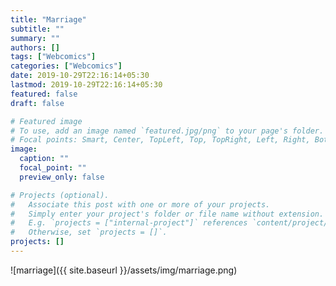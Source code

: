```yaml
---
title: "Marriage"
subtitle: ""
summary: ""
authors: []
tags: ["Webcomics"]
categories: ["Webcomics"]
date: 2019-10-29T22:16:14+05:30
lastmod: 2019-10-29T22:16:14+05:30
featured: false
draft: false

# Featured image
# To use, add an image named `featured.jpg/png` to your page's folder.
# Focal points: Smart, Center, TopLeft, Top, TopRight, Left, Right, BottomLeft, Bottom, BottomRight.
image:
  caption: ""
  focal_point: ""
  preview_only: false

# Projects (optional).
#   Associate this post with one or more of your projects.
#   Simply enter your project's folder or file name without extension.
#   E.g. `projects = ["internal-project"]` references `content/project/deep-learning/index.md`.
#   Otherwise, set `projects = []`.
projects: []
---
```


![marriage]({{ site.baseurl }}/assets/img/marriage.png)
